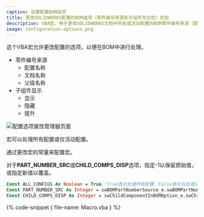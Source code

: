 ```yaml
---
caption: 设置配置BOM选项
title: 更改SOLIDWORKS配置的BOM选项（零件编号来源和子组件可见性）的宏
description: VBA宏，用于更改SOLIDWORKS文档中所有或活动配置的BOM零件编号来源（配置名称、文档名称、父级名称）和子组件显示（显示、隐藏、提升）选项
image: configuration-options.png
---
```


这个VBA宏允许更改配置的选项，以便在BOM中进行处理。

* 零件编号来源
    * 配置名称
    * 文档名称
    * 父级名称
* 子组件显示
    * 显示
    * 隐藏
    * 提升

![配置选项属性管理器页面](configuration-options.png)

宏可以处理所有配置或仅活动配置。

通过更改宏的常量来配置宏。

对于**PART_NUMBER_SRC**或**CHILD_COMPS_DISP**选项，指定-1以保留原始值，或指定新值以覆盖。

~~~ vb
Const ALL_CONFIGS As Boolean = True 'True表示处理所有配置，False表示仅处理活动配置
Const PART_NUMBER_SRC As Integer = swBOMPartNumberSource_e.swBOMPartNumber_ConfigurationName '零件编号来源：-1表示保持原样，或者swBOMPartNumberSource_e.swBOMPartNumber_ConfigurationName、swBOMPartNumberSource_e.swBOMPartNumber_DocumentName或swBOMPartNumberSource_e.swBOMPartNumber_ParentName
Const CHILD_COMPS_DISP As Integer = swChildComponentInBOMOption_e.swChildComponent_Promote '在BOM中显示组件：-1表示保持原样，或者swChildComponentInBOMOption_e.swChildComponent_Show、swChildComponentInBOMOption_e.swChildComponent_Hide或swChildComponentInBOMOption_e.swChildComponent_Promote
~~~

{% code-snippet { file-name: Macro.vba } %}